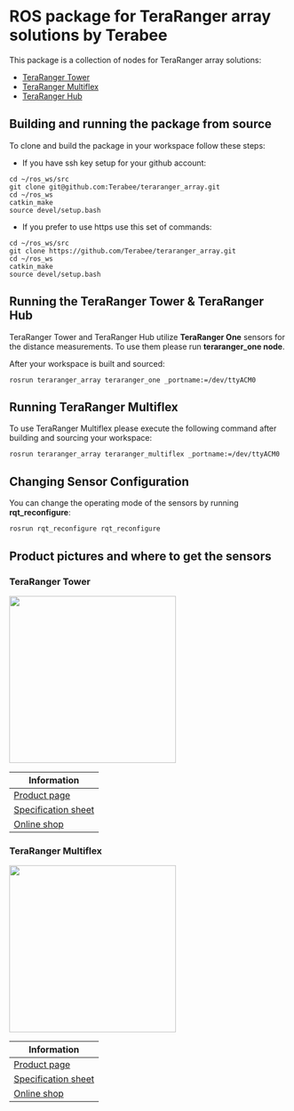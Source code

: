 # ROS package for TeraRanger array solutions by Terabee

This package is a collection of nodes for TeraRanger array solutions:
* [TeraRanger Tower](http://www.teraranger.com/teraranger-tower/)
* [TeraRanger Multiflex](http://www.teraranger.com/products/teraranger-multiflex/)
* [TeraRanger Hub](http://www.teraranger.com/products/teraranger-hub/)

## Building and running the package from source

To clone and build the package in your workspace follow these steps:

* If you have ssh key setup for your github account:

```
cd ~/ros_ws/src
git clone git@github.com:Terabee/teraranger_array.git
cd ~/ros_ws
catkin_make
source devel/setup.bash
```

* If you prefer to use https use this set of commands:

```
cd ~/ros_ws/src
git clone https://github.com/Terabee/teraranger_array.git
cd ~/ros_ws
catkin_make
source devel/setup.bash
```

## Running the TeraRanger Tower & TeraRanger Hub

TeraRanger Tower and TeraRanger Hub utilize **TeraRanger One** sensors for the distance measurements. To use them please run **teraranger_one node**.

After your workspace is built and sourced:
```
rosrun teraranger_array teraranger_one _portname:=/dev/ttyACM0
```

## Running TeraRanger Multiflex

To use TeraRanger Multiflex please execute the following command after building and sourcing your workspace:

```
rosrun teraranger_array teraranger_multiflex _portname:=/dev/ttyACM0
``` 

## Changing Sensor Configuration

You can change the operating mode of the sensors by running **rqt_reconfigure**:

```
rosrun rqt_reconfigure rqt_reconfigure
```

## Product pictures and where to get the sensors

### TeraRanger Tower

<img src="http://www.teraranger.com/wp-content/uploads/2016/03/Teraranger_tower_typeB-1.png" width="300"/>

| Information |
| -------------- |
|[Product page](http://www.teraranger.com/teraranger-tower/)| 
|[Specification sheet](http://www.teraranger.com/wp-content/uploads/2016/03/Towerspecificationsheet.pdf)|
|[Online shop](http://www.teraranger.com/product/teraranger-tower/) |


### TeraRanger Multiflex

<img src="http://www.teraranger.com/wp-content/uploads/2017/01/multiflx-on-kobuki.jpg" width="300"/>


| Information |
| -------------- |
|[Product page](http://www.teraranger.com/products/teraranger-multiflex/)| 
|[Specification sheet](http://www.teraranger.com/wp-content/uploads/2017/04/MultiflexSpecificationSheet.pdf)|
|[Online shop](http://www.teraranger.com/product/teraranger-multiflex/) |
